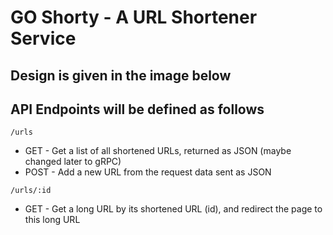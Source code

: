 # GO Shorty - A URL Shortener Service

## Design is given in the image below

## API Endpoints will be defined as follows

```/urls```
- GET - Get a list of all shortened URLs, returned as JSON (maybe changed later to gRPC)
- POST - Add a new URL from the request data sent as JSON

```/urls/:id```
- GET - Get a long URL by its shortened URL (id), and redirect the page to this long URL
